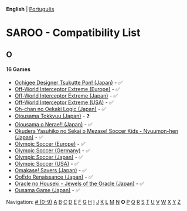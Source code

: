 **English** | [Português](../pt-br/O.md)

# SAROO - Compatibility List

## O

#### 16 Games

- [Ochigee Designer Tsukutte Pon! (Japan)](../../../Regions/Retails/Japan/T-9108G/01/README.md) - :white_check_mark:
- [Off-World Interceptor Extreme (Europe)](../../../Regions/Retails/Europe/T-15908H40/01/README.md) - :white_check_mark:
- [Off-World Interceptor Extreme (Japan)](../../../Regions/Retails/Japan/T-15901G/01/README.md) - :white_check_mark:
- [Off-World Interceptor Extreme (USA)](../../../Regions/Retails/USA/T-15908H/01/README.md) - :white_check_mark:
- [Oh-chan no Oekaki Logic (Japan)](../../../Regions/Retails/Japan/T-1508G/01/README.md) - :white_check_mark:
- [Ojousama Tokkyuu (Japan)](../../../Regions/Retails/Japan/T-27803G/01/README.md) - :question:
- [Ojousama o Nerae!! (Japan)](../../../Regions/Retails/Japan/T-38101G/01/README.md) - :white_check_mark:
- [Okudera Yasuhiko no Sekai o Mezase! Soccer Kids - Nyuumon-hen (Japan)](../../../Regions/Retails/Japan/T-26001G/01/README.md) - :white_check_mark:
- [Olympic Soccer (Europe)](../../../Regions/Retails/Europe/T-07904H50/01/README.md) - :white_check_mark:
- [Olympic Soccer (Germany)](../../../Regions/Retails/Germany/T-07904H18/01/README.md) - :white_check_mark:
- [Olympic Soccer (Japan)](../../../Regions/Retails/Japan/T-7304G/01/README.md) - :white_check_mark:
- [Olympic Soccer (USA)](../../../Regions/Retails/USA/T-07904H/01/README.md) - :white_check_mark:
- [Omakase! Savers (Japan)](../../../Regions/Retails/Japan/GS-9030/01/README.md) - :white_check_mark:
- [OoEdo Renaissance (Japan)](../../../Regions/Retails/Japan/T-9104G/01/README.md) - :white_check_mark:
- [Oracle no Houseki - Jewels of the Oracle (Japan)](../../../Regions/Retails/Japan/T-1511G/01/README.md) - :white_check_mark:
- [Ousama Game (Japan)](../../../Regions/Retails/Japan/T-21904G/01/README.md) - :white_check_mark:

Navigation:
[# (0-9)](./09.md) [A](./A.md) [B](./B.md) [C](./C.md) [D](./D.md) [E](./E.md) [F](./F.md) [G](./G.md) [H](./H.md) [I](./I.md) [J](./J.md) [K](./K.md) [L](./L.md) [M](./M.md) [N](./N.md) **O** [P](./P.md) [Q](./Q.md) [R](./R.md) [S](./S.md) [T](./T.md) [U](./U.md) [V](./V.md) [W](./W.md) [X](./X.md) [Y](./Y.md) [Z](./Z.md)

